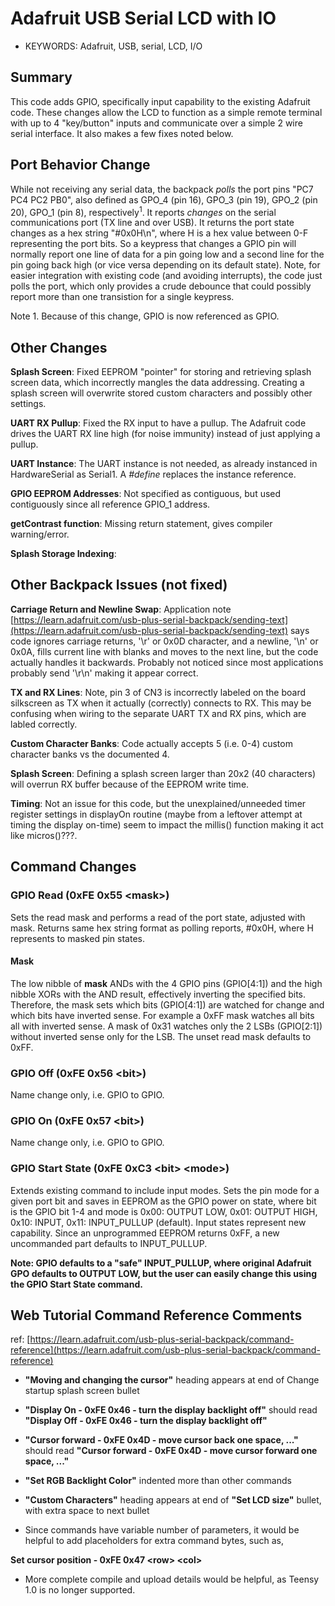 Adafruit USB Serial LCD with IO
================================

* KEYWORDS: Adafruit, USB, serial, LCD, I/O

## Summary

This code adds GPIO, specifically input capability to the existing Adafruit code. These changes allow the LCD to function as a simple remote terminal with up to 4 "key/button" inputs and communicate over a simple 2 wire serial interface. It also makes a few fixes noted below.

## Port Behavior Change

While not receiving any serial data, the backpack *polls* the port pins "PC7 PC4 PC2 PB0", also defined as GPO_4 (pin 16), GPO_3 (pin 19), GPO_2 (pin 20), GPO_1 (pin 8), respectively<sup>1</sup>. It reports *changes* on the serial communications port (TX line and over USB). It returns the port state changes as a hex string "#0x0H\n", where H is a hex value between 0-F representing the port bits. So a keypress that changes a GPIO pin will normally report one line of data for a pin going low and a second line for the pin going back high (or vice versa depending on its default state). Note, for easier integration with existing code (and avoiding interrupts), the code just polls the port, which only provides a crude debounce that could possibly report more than one transistion for a single keypress.

  Note 1. Because of this change, GPIO is now referenced as GPIO.

## Other Changes 

**Splash Screen**: Fixed EEPROM "pointer" for storing and retrieving splash screen data, which incorrectly mangles the data addressing. Creating a splash screen will overwrite stored custom characters and possibly other settings.

**UART RX Pullup**: Fixed the RX input to have a pullup. The Adafruit code drives the UART RX line high (for noise immunity) instead of just applying a pullup.

**UART Instance**: The UART instance is not needed, as already instanced in HardwareSerial as Serial1. A *#define* replaces the instance reference.

**GPIO EEPROM Addresses**: Not specified as contiguous, but used contiguously since all reference GPIO_1 address.

**getContrast function**: Missing return statement, gives compiler warning/error.

**Splash Storage Indexing**: 

## Other Backpack Issues (not fixed)

**Carriage Return and Newline Swap**: Application note [https://learn.adafruit.com/usb-plus-serial-backpack/sending-text](https://learn.adafruit.com/usb-plus-serial-backpack/sending-text) says code ignores carriage returns, '\r' or 0x0D character, and a newline, '\n' or 0x0A, fills current line with blanks and moves to the next line, but the code actually handles it backwards. Probably not noticed since most applications probably send '\r\n' making it appear correct.

**TX and RX Lines**: Note, pin 3 of CN3 is incorrectly labeled on the board silkscreen as TX when it actually (correctly) connects to RX. This may be confusing when wiring to the separate UART TX and RX pins, which are labled correctly.

**Custom Character Banks**: Code actually accepts 5 (i.e. 0-4) custom character banks vs the documented 4.

**Splash Screen**: Defining a splash screen larger than 20x2 (40 characters) will overrun RX buffer because of the EEPROM write time.

**Timing**: Not an issue for this code, but the unexplained/unneeded timer register settings in displayOn routine (maybe from a leftover attempt at timing the display on-time) seem to impact the millis() function making it act like micros()???.

## Command Changes

### GPIO Read (0xFE 0x55 &lt;mask&gt;)

Sets the read mask and performs a read of the port state, adjusted with mask. Returns same hex string format as polling reports, #0x0H, where H represents to masked pin states. 

#### Mask

The low nibble of **mask** ANDs with the 4 GPIO pins (GPIO[4:1]) and the high nibble XORs with the AND result, effectively inverting the specified bits. Therefore, the mask sets which bits (GPIO[4:1]) are watched for change and which bits have inverted sense. For example a 0xFF mask watches all bits all with inverted sense. A mask of 0x31 watches only the 2 LSBs (GPIO[2:1]) without inverted sense only for the LSB. The unset read mask defaults to 0xFF.

### GPIO Off (0xFE 0x56 &lt;bit&gt;)

Name change only, i.e. GPIO to GPIO.

### GPIO On (0xFE 0x57 &lt;bit&gt;)

Name change only, i.e. GPIO to GPIO.

### GPIO Start State (0xFE 0xC3 &lt;bit&gt; &lt;mode&gt;)

Extends existing command to include input modes. Sets the pin mode for a given port bit and saves in EEPROM as the GPIO power on state, where bit is the GPIO bit 1-4 and mode is 0x00: OUTPUT LOW, 0x01: OUTPUT HIGH, 0x10: INPUT, 0x11: INPUT_PULLUP (default). Input states represent new capability. Since an unprogrammed EEPROM returns 0xFF, a new uncommanded part defaults to INPUT_PULLUP.

**Note: GPIO defaults to a "safe" INPUT_PULLUP, where original Adafruit GPO defaults to OUTPUT LOW, but the user can easily change this using the GPIO Start State command.**

## Web Tutorial Command Reference Comments

ref: [https://learn.adafruit.com/usb-plus-serial-backpack/command-reference](https://learn.adafruit.com/usb-plus-serial-backpack/command-reference)

  - **"Moving and changing the cursor"** heading appears at end of Change startup splash screen bullet

  - **"Display On - 0xFE 0x46 - turn the display backlight off"** should read 
  **"Display Off - 0xFE 0x46 - turn the display backlight off"**

  - **"Cursor forward - 0xFE 0x4D - move cursor back one space, ..."** should read 
  **"Cursor forward - 0xFE 0x4D - move cursor forward one space, ..."**
  
  - **"Set RGB Backlight Color"** indented more than other commands

  - **"Custom Characters"** heading appears at end of **"Set LCD size"** bullet, with extra space to next bullet

  - Since commands have variable number of parameters, it would be helpful to add placeholders for extra command bytes, such as,
  
  **Set cursor position - 0xFE 0x47 &lt;row&gt; &lt;col&gt;**
  
  - More complete compile and upload details would be helpful, as Teensy 1.0 is no longer supported.
  
  
